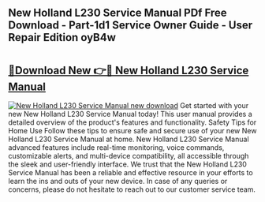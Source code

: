 ## New Holland L230 Service Manual PDf Free Download - Part-1d1 Service Owner Guide - User Repair Edition oyB4w

# <h2><a href="http://bc91566.oget.top/?id=New+Holland+L230+Service+Manual">🔗Download New 👉🔴 New Holland L230 Service Manual</a></h2>

[![New Holland L230 Service Manual new download](https://i.imgur.com/5g1atiW.png)](http://bc91566.oget.top/?id=New+Holland+L230+Service+Manual)
Get started with your new New Holland L230 Service Manual today! This user manual provides a detailed overview of the product's features and functionality. Safety Tips for Home Use Follow these tips to ensure safe and secure use of your new New Holland L230 Service Manual at home. New Holland L230 Service Manual advanced features include real-time monitoring, voice commands, customizable alerts, and multi-device compatibility, all accessible through the sleek and user-friendly interface. We trust that the New Holland L230 Service Manual has been a reliable and effective resource in your efforts to learn the ins and outs of your new device. In case of any queries or concerns, please do not hesitate to reach out to our customer service team.
